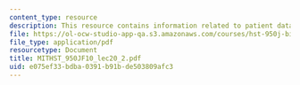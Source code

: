 ```yaml
---
content_type: resource
description: This resource contains information related to patient data privacy.
file: https://ol-ocw-studio-app-qa.s3.amazonaws.com/courses/hst-950j-biomedical-computing-fall-2010/e075ef33bdba0391b91bde503809afc3_MITHST_950JF10_lec20_2.pdf
file_type: application/pdf
resourcetype: Document
title: MITHST_950JF10_lec20_2.pdf
uid: e075ef33-bdba-0391-b91b-de503809afc3
---
```

